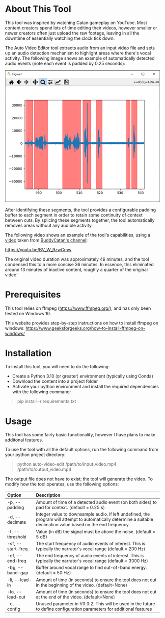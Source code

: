 # About This Tool

This tool was inspired by watching Catan gameplay on YouTube. Most content creators spend lots of time editing their videos,
however smaller or newer creators often just upload the raw footage, leaving in all the downtime of essentially 
watching the clock tick down.

The Auto Video Editor tool extracts audio from an input video file and sets up an audio detection mechanism to highlight
areas where there's vocal activity. The following image shows an example of automatically detected audio events 
(note each event is padded by 0.25 seconds):

![The areas highlighted in pink are automatically detected audio events. The areas not highlighted will be removed](https://github.com/mysterylektro/AutoVideoEditor/blob/master/resources/example_audio_detection.png?raw=true)

After identifying these segments, the tool provides a configurable padding buffer to
each segment in order to retain some continuity of context between cuts. By splicing these segments together, 
the tool automatically removes areas without any audible activity.

The following video shows an example of the tool's capabilities, using a [video](https://www.youtube.com/watch?v=DpuKO_rsptI
) taken from [BuddyCatan's channel](https://www.youtube.com/@buddycatan):

https://youtu.be/BV_W_9zwCmw

The original video duration was approximately 49 minutes, and the tool condensed this to a more concise 36 minutes. 
In essence, this eliminated around 13 minutes of inactive content, roughly a quarter of the original video! 


# Prerequisites

This tool relies on ffmpeg (https://www.ffmpeg.org/), and has only been tested on Windows 10.

This website provides step-by-step instructions on how to install ffmpeg on windows: https://www.geeksforgeeks.org/how-to-install-ffmpeg-on-windows/

# Installation

To install this tool, you will need to do the following:

- Create a Python 3.10 (or greater) environment (typically using Conda)
- Download the content into a project folder
- Activate your python environment and install the required dependencies with the following command:
> pip install -r requirements.txt

# Usage

This tool has some fairly basic functionality, however I have plans to make additonal features.

To use the tool with all the default options, run the following command from your python project directory:

> python auto-video-edit /path/to/input_video.mp4 /path/to/output_video.mp4
 
The output file does not have to exist; the tool will generate the video. To modify how the tool operates, 
use the following options:

| Option            | Description                                                                                                                                                       |
|:------------------|:------------------------------------------------------------------------------------------------------------------------------------------------------------------|
| -p, --padding     | Amount of time of a detected audio event (on both sides) to pad for context. (default = 0.25 s)                                                                   |
| -d, --decimate    | Integer value to downsample audio. If left undefined, the program will attempt to automatically determine a suitable decimation value based on the end frequency. |
| -t, --threshold   | Value (in dB) the signal must be above the noise. (default = 5 dB)                                                                                                |
| -sf, --start-freq | The start frequency of audio events of interest. This is typically the narrator's vocal range (default = 200 Hz)                                                  |
| -ef, --end-freq   | The end frequency of audio events of interest. This is typically the narrator's vocal range (default = 3000 Hz)                                                   |
| -bg, --band-gap   | Buffer around vocal range to find out-of-band energy. (default  = 50 Hz)                                                                                          |
| -li, --lead-in    | Amount of time (in seconds) to ensure the tool does not cut in the beginning of the video. (default=None)                                                         |
| -lo, --lead-out   | Amount of time (in seconds) to ensure the tool does not cut at the end of the video. (default=None)                                                               |
| -c, --config      | Unused parameter in V0.0.2. This will be used in the future to define configuration parameters for additional features                                            |
